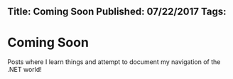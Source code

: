 Title: Coming Soon
Published: 07/22/2017
Tags:
---

# Coming Soon

Posts where I learn things and attempt to document my navigation of the .NET world!